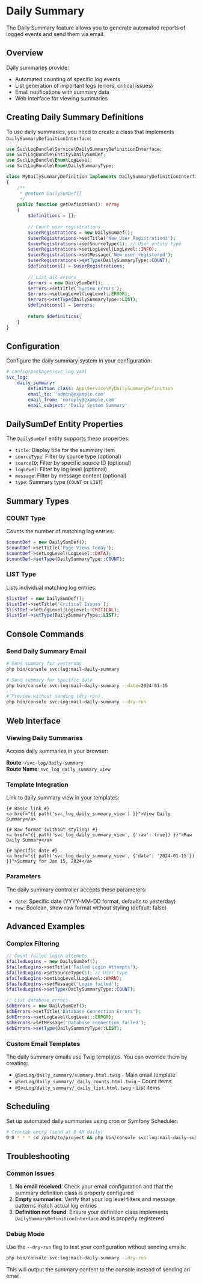 # Daily Summary

The Daily Summary feature allows you to generate automated reports of logged events and send them via email.

## Overview

Daily summaries provide:
- Automated counting of specific log events
- List generation of important logs (errors, critical issues)
- Email notifications with summary data
- Web interface for viewing summaries

## Creating Daily Summary Definitions

To use daily summaries, you need to create a class that implements `DailySummaryDefinitionInterface`:

```php
use Svc\LogBundle\Service\DailySummaryDefinitionInterface;
use Svc\LogBundle\Entity\DailySumDef;
use Svc\LogBundle\Enum\LogLevel;
use Svc\LogBundle\Enum\DailySummaryType;

class MyDailySummaryDefinition implements DailySummaryDefinitionInterface
{
    /**
     * @return DailySumDef[]
     */
    public function getDefinition(): array
    {
        $definitions = [];
        
        // Count user registrations
        $userRegistrations = new DailySumDef();
        $userRegistrations->setTitle('New User Registrations');
        $userRegistrations->setSourceType(1); // User entity type
        $userRegistrations->setLogLevel(LogLevel::INFO);
        $userRegistrations->setMessage('New user registered');
        $userRegistrations->setType(DailySummaryType::COUNT);
        $definitions[] = $userRegistrations;
        
        // List all errors
        $errors = new DailySumDef();
        $errors->setTitle('System Errors');
        $errors->setLogLevel(LogLevel::ERROR);
        $errors->setType(DailySummaryType::LIST);
        $definitions[] = $errors;
        
        return $definitions;
    }
}
```

## Configuration

Configure the daily summary system in your configuration:

```yaml
# config/packages/svc_log.yaml
svc_log:
    daily_summary:
        definition_class: App\Service\MyDailySummaryDefinition
        email_to: 'admin@example.com'
        email_from: 'noreply@example.com'
        email_subject: 'Daily System Summary'
```

## DailySumDef Entity Properties

The `DailySumDef` entity supports these properties:

- `title`: Display title for the summary item
- `sourceType`: Filter by source type (optional)
- `sourceID`: Filter by specific source ID (optional)
- `logLevel`: Filter by log level (optional)
- `message`: Filter by message content (optional)
- `type`: Summary type (`COUNT` or `LIST`)

## Summary Types

### COUNT Type
Counts the number of matching log entries:

```php
$countDef = new DailySumDef();
$countDef->setTitle('Page Views Today');
$countDef->setLogLevel(LogLevel::DATA);
$countDef->setType(DailySummaryType::COUNT);
```

### LIST Type
Lists individual matching log entries:

```php
$listDef = new DailySumDef();
$listDef->setTitle('Critical Issues');
$listDef->setLogLevel(LogLevel::CRITICAL);
$listDef->setType(DailySummaryType::LIST);
```

## Console Commands

### Send Daily Summary Email

```bash
# Send summary for yesterday
php bin/console svc:log:mail-daily-summary

# Send summary for specific date  
php bin/console svc:log:mail-daily-summary --date=2024-01-15

# Preview without sending (dry run)
php bin/console svc:log:mail-daily-summary --dry-run
```

## Web Interface

### Viewing Daily Summaries

Access daily summaries in your browser:

**Route**: `/svc-log/daily-summary`  
**Route Name**: `svc_log_daily_summary_view`

### Template Integration

Link to daily summary view in your templates:

```twig
{# Basic link #}
<a href="{{ path('svc_log_daily_summary_view') }}">View Daily Summary</a>

{# Raw format (without styling) #}
<a href="{{ path('svc_log_daily_summary_view', {'raw': true}) }}">Raw Daily Summary</a>

{# Specific date #}
<a href="{{ path('svc_log_daily_summary_view', {'date': '2024-01-15'}) }}">Summary for Jan 15, 2024</a>
```

### Parameters

The daily summary controller accepts these parameters:

- `date`: Specific date (YYYY-MM-DD format, defaults to yesterday)
- `raw`: Boolean, show raw format without styling (default: false)

## Advanced Examples

### Complex Filtering

```php
// Count failed login attempts
$failedLogins = new DailySumDef();
$failedLogins->setTitle('Failed Login Attempts');
$failedLogins->setSourceType(1); // User type
$failedLogins->setLogLevel(LogLevel::WARN);
$failedLogins->setMessage('Login failed');
$failedLogins->setType(DailySummaryType::COUNT);

// List database errors
$dbErrors = new DailySumDef();
$dbErrors->setTitle('Database Connection Errors');
$dbErrors->setLogLevel(LogLevel::ERROR);
$dbErrors->setMessage('Database connection failed');
$dbErrors->setType(DailySummaryType::LIST);
```

### Custom Email Templates

The daily summary emails use Twig templates. You can override them by creating:

- `@SvcLog/daily_summary/summary.html.twig` - Main email template
- `@SvcLog/daily_summary/_daily_counts.html.twig` - Count items
- `@SvcLog/daily_summary/_daily_list.html.twig` - List items

## Scheduling

Set up automated daily summaries using cron or Symfony Scheduler:

```bash
# Crontab entry (send at 8 AM daily)
0 8 * * * cd /path/to/project && php bin/console svc:log:mail-daily-summary
```

## Troubleshooting

### Common Issues

1. **No email received**: Check your email configuration and that the summary definition class is properly configured
2. **Empty summaries**: Verify that your log level filters and message patterns match actual log entries
3. **Definition not found**: Ensure your definition class implements `DailySummaryDefinitionInterface` and is properly registered

### Debug Mode

Use the `--dry-run` flag to test your configuration without sending emails:

```bash
php bin/console svc:log:mail-daily-summary --dry-run
```

This will output the summary content to the console instead of sending an email.
